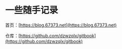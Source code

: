 # 一些随手记录

首页：[https://blog.67373.net](https://blog.67373.net)

仓库：[https://github.com/dzwzqlx/gitbook](https://github.com/dzwzqlx/gitbook)
